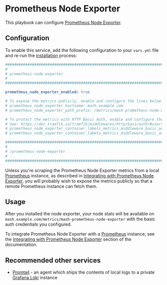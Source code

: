 # Prometheus Node Exporter

This playbook can configure [Prometheus Node Exporter](https://github.com/prometheus/node_exporter).


## Configuration

To enable this service, add the following configuration to your `vars.yml` file and re-run the [installation](../installing.md) process:

```yaml
########################################################################
#                                                                      #
# prometheus-node-exporter                                             #
#                                                                      #
########################################################################

prometheus_node_exporter_enabled: true

# To expose the metrics publicly, enable and configure the lines below:
# prometheus_node_exporter_hostname: mash.example.com
# prometheus_node_exporter_path_prefix: /metrics/mash-prometheus-node-exporter

# To protect the metrics with HTTP Basic Auth, enable and configure the lines below.
# See: https://doc.traefik.io/traefik/middlewares/http/basicauth/#users
# prometheus_node_exporter_container_labels_metrics_middleware_basic_auth_enabled: true
# prometheus_node_exporter_container_labels_metrics_middleware_basic_auth_users: ''

########################################################################
#                                                                      #
# /prometheus-node-exporter                                            #
#                                                                      #
########################################################################
```

Unless you're scraping the Prometheus Node Exporter metrics from a local [Prometheus](prometheus.md) instance, as described in [Integrating with Prometheus Node Exporter](prometheus.md#integrating-with-prometheus-node-exporter), you will probably wish to expose the metrics publicly so that a remote Prometheus instance can fetch them.

## Usage

After you installed the node exporter, your node stats will be available on `mash.example.com/metrics/mash-prometheus-node-exporter` with the basic auth credentials you configured.

To integrate Prometheus Node Exporter with a [Prometheus](prometheus.md) instance, see the [Integrating with Prometheus Node Exporter](prometheus.md#integrating-with-prometheus-node-exporter) section of the documentation.


## Recommended other services

- [Promtail](promtail.md) - an agent which ships the contents of local logs to a private [Grafana Loki](grafana-loki.md) instance
